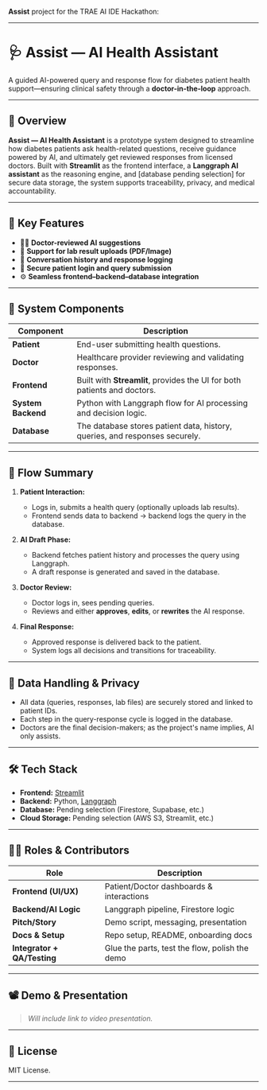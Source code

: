 **Assist** project for the TRAE AI IDE Hackathon:

---

# 🩺 Assist — AI Health Assistant 

A guided AI-powered query and response flow for diabetes patient health support—ensuring clinical safety through a **doctor-in-the-loop** approach.

---

## 📌 Overview

**Assist — AI Health Assistant** is a prototype system designed to streamline how diabetes patients ask health-related questions, receive guidance powered by AI, and ultimately get reviewed responses from licensed doctors.
Built with **Streamlit** as the frontend interface, a **Langgraph AI assistant** as the reasoning engine, and [database pending selection] for secure data storage, the system supports traceability, privacy, and medical accountability.

---

## 🎯 Key Features

* 🧑‍⚕️ **Doctor-reviewed AI suggestions**
* 🧾 **Support for lab result uploads (PDF/Image)**
* 📜 **Conversation history and response logging**
* 🔐 **Secure patient login and query submission**
* ⚙️ **Seamless frontend–backend–database integration**

---

## 🧩 System Components

| Component          | Description                                                              |
| ------------------ | ------------------------------------------------------------------------ |
| **Patient**        | End-user submitting health questions.                                    |
| **Doctor**         | Healthcare provider reviewing and validating responses.                  |
| **Frontend**       | Built with **Streamlit**, provides the UI for both patients and doctors. |
| **System Backend** | Python with Langgraph flow for AI processing and decision logic.         |
| **Database**       | The database stores patient data, history, queries, and responses securely. |

---

## 🔄 Flow Summary

1. **Patient Interaction:**

   * Logs in, submits a health query (optionally uploads lab results).
   * Frontend sends data to backend → backend logs the query in the database.

2. **AI Draft Phase:**

   * Backend fetches patient history and processes the query using Langgraph.
   * A draft response is generated and saved in the database.

3. **Doctor Review:**

   * Doctor logs in, sees pending queries.
   * Reviews and either **approves**, **edits**, or **rewrites** the AI response.

4. **Final Response:**

   * Approved response is delivered back to the patient.
   * System logs all decisions and transitions for traceability.

---

## 🔐 Data Handling & Privacy

* All data (queries, responses, lab files) are securely stored and linked to patient IDs.
* Each step in the query-response cycle is logged in the database.
* Doctors are the final decision-makers; as the project's name implies, AI only assists.

---

## 🛠️ Tech Stack

* **Frontend:** [Streamlit](https://streamlit.io)
* **Backend:** Python, [Langgraph](https://www.langgraph.dev/)
* **Database:** Pending selection (Firestore, Supabase, etc.)
* **Cloud Storage:** Pending selection (AWS S3, Streamlit, etc.)

---

## 👨‍⚕️ Roles & Contributors

| Role                   | Description                                             |
|------------------------|---------------------------------------------------------|
| **Frontend (UI/UX)**   | Patient/Doctor dashboards & interactions                |
| **Backend/AI Logic**   | Langgraph pipeline, Firestore logic                     |
| **Pitch/Story**        | Demo script, messaging, presentation                    |
| **Docs & Setup**       | Repo setup, README, onboarding docs                     |
| **Integrator + QA/Testing** | Glue the parts, test the flow, polish the demo     |


---

## 📽️ Demo & Presentation

> *Will include link to video presentation.*

---

## 📄 License

MIT License.

---
